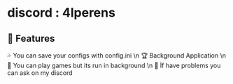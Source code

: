 # discord : 4lperens

## 💚 Features
 💦 You can save your configs with config.ini \n
 🏆 Background Application \n
 🎲 You can play games but its run in background \n
 📩 İf have problems you can ask on my discord


